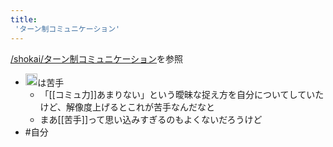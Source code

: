 ```yaml
---
title:
 'ターン制コミュニケーション'
---
```


[/shokai/ターン制コミュニケーション](https://scrapbox.io/shokai/ターン制コミュニケーション)を参照

- <img src='https://scrapbox.io/api/pages/blu3mo-public/blu3mo/icon' alt='blu3mo.icon' height="19.5"/>は苦手
    - 「[[コミュ力]]あまりない」という曖昧な捉え方を自分についてしていたけど、解像度上げるとこれが苦手なんだなと
    - まあ[[苦手]]って思い込みすぎるのもよくないだろうけど
- #自分
